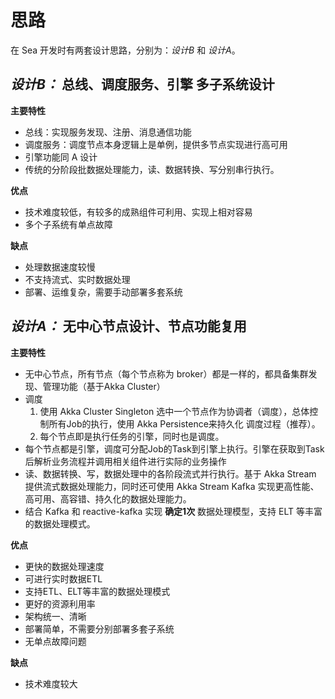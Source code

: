# 思路

在 Sea 开发时有两套设计思路，分别为：*设计B* 和 *设计A*。

## *设计B：* 总线、调度服务、引擎 多子系统设计

**主要特性**

* 总线：实现服务发现、注册、消息通信功能
* 调度服务：调度节点本身逻辑上是单例，提供多节点实现进行高可用
* 引擎功能同 A 设计
* 传统的分阶段批数据处理能力，读、数据转换、写分别串行执行。

**优点**

- 技术难度较低，有较多的成熟组件可利用、实现上相对容易
- 多个子系统有单点故障

**缺点**

- 处理数据速度较慢
- 不支持流式、实时数据处理
- 部署、运维复杂，需要手动部署多套系统

## *设计A：* 无中心节点设计、节点功能复用

**主要特性**

* 无中心节点，所有节点（每个节点称为 broker）都是一样的，都具备集群发现、管理功能（基于Akka Cluster）
* 调度
    1. 使用 Akka Cluster Singleton 选中一个节点作为协调者（调度），总体控制所有Job的执行，使用 Akka Persistence来持久化
       调度过程（推荐）。
    2. 每个节点即是执行任务的引擎，同时也是调度。
* 每个节点都是引擎，调度可分配Job的Task到引擎上执行。引擎在获取到Task后解析业务流程并调用相关组件进行实际的业务操作
* 读、数据转换、写，数据处理中的各阶段流式并行执行。基于 Akka Stream 提供流式数据处理能力，同时还可使用 Akka Stream
  Kafka 实现更高性能、高可用、高容错、持久化的数据处理能力。
* 结合 Kafka 和 reactive-kafka 实现 **确定1次** 数据处理模型，支持 ELT 等丰富的数据处理模式。

**优点**

- 更快的数据处理速度
- 可进行实时数据ETL
- 支持ETL、ELT等丰富的数据处理模式
- 更好的资源利用率
- 架构统一、清晰
- 部署简单，不需要分别部署多套子系统
- 无单点故障问题

**缺点**

- 技术难度较大
